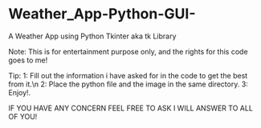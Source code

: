 # Weather_App-Python-GUI-

A Weather App using Python Tkinter aka tk Library

Note: This is for entertainment purpose only, and the rights for this code goes to me!

Tip: 
1: Fill out the information i have asked for in the code to get the best from it.\n 
2: Place the python file and the image in the same directory.
3: Enjoy!.

IF YOU HAVE ANY CONCERN FEEL FREE TO ASK I WILL ANSWER TO ALL OF YOU!
